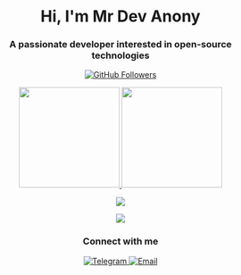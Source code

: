 <h1 align="center">Hi, I'm Mr Dev Anony</h1>
<h3 align="center">A passionate developer interested in open-source technologies</h3>

<p align="center">
  <a href="https://github.com/MrDevAnony">
    <img src="https://img.shields.io/github/followers/MrDevAnony?label=Followers&style=social" alt="GitHub Followers" />
  </a>
</p>

<p align="center">
  <a href="https://github.com/anuraghazra/github-readme-stats">
    <img height=180 src="https://github-readme-stats.vercel.app/api?username=MrDevAnony&show_icons=true&theme=dark" />
  </a>
  <a href="https://github.com/anuraghazra/github-readme-stats">
    <img height=180 src="https://github-readme-stats.vercel.app/api/top-langs/?username=MrDevAnony&layout=compact&theme=dark" />
  </a>
</p>

<p align="center">
  <a href="https://github.com/ryo-ma/github-profile-trophy">
    <img src="https://github-profile-trophy.vercel.app/?username=MrDevAnony&theme=darkhub&no-frame=true&margin-w=15&margin-h=15" />
  </a>
</p>

<p align="center">
  <a href="https://github.com/ashutosh00710/github-readme-activity-graph">
    <img src="https://github-readme-activity-graph.vercel.app/graph?username=MrDevAnony&theme=react-dark" />
  </a>
</p>

<h3 align="center">Connect with me</h3>
<p align="center">
  <a href="https://t.me/DevAnony">
    <img src="https://img.shields.io/badge/Telegram-DevAnony-blue?logo=telegram&logoColor=white&style=for-the-badge" alt="Telegram" />
  </a>
  <a href="mailto:MrDevAnony@gmail.com">
    <img src="https://img.shields.io/badge/Email-MrDevAnony@gmail.com-red?logo=gmail&logoColor=white&style=for-the-badge" alt="Email" />
  </a>
</p>
